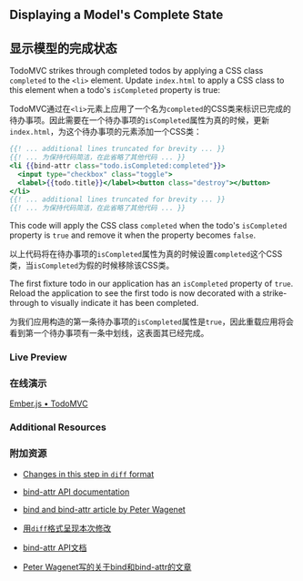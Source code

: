 ## Displaying a Model's Complete State

## 显示模型的完成状态

TodoMVC strikes through completed todos by applying a CSS class `completed` to the `<li>` element. Update `index.html` to apply a CSS class to this element when a todo's `isCompleted` property is true:

TodoMVC通过在`<li>`元素上应用了一个名为`completed`的CSS类来标识已完成的待办事项。因此需要在一个待办事项的`isCompleted`属性为真的时候，更新`index.html`，为这个待办事项的元素添加一个CSS类：
```handlebars
{{! ... additional lines truncated for brevity ... }}
{{! ... 为保持代码简洁，在此省略了其他代码 ... }}
<li {{bind-attr class="todo.isCompleted:completed"}}>
  <input type="checkbox" class="toggle">
  <label>{{todo.title}}</label><button class="destroy"></button>
</li>
{{! ... additional lines truncated for brevity ... }}
{{! ... 为保持代码简洁，在此省略了其他代码 ... }}
```

This code will apply the CSS class `completed` when the todo's `isCompleted` property is `true` and remove it when the property becomes `false`.

以上代码将在待办事项的`isCompleted`属性为真的时候设置`completed`这个CSS类，当`isCompleted`为假的时候移除该CSS类。

The first fixture todo in our application has an `isCompleted` property of `true`. Reload the application to see the first todo is now decorated with a strike-through to visually indicate it has been completed.

为我们应用构造的第一条待办事项的`isCompleted`属性是`true`，因此重载应用将会看到第一个待办事项有一条中划线，这表面其已经完成。

### Live Preview
### 在线演示
<a class="jsbin-embed" href="http://jsbin.com/sejelu/1/embed?output">Ember.js • TodoMVC</a><script src="http://static.jsbin.com/js/embed.js"></script>

### Additional Resources
### 附加资源

  * [Changes in this step in `diff` format](https://github.com/emberjs/quickstart-code-sample/commit/b15e5deffc41cf5ba4161808c7f46a283dc2277f)
  * [bind-attr API documentation](/api/classes/Ember.Handlebars.helpers.html#method_bind-attr)
  * [bind and bind-attr article by Peter Wagenet](http://www.emberist.com/2012/04/06/bind-and-bindattr.html)

  * [用`diff`格式呈现本次修改](https://github.com/emberjs/quickstart-code-sample/commit/b15e5deffc41cf5ba4161808c7f46a283dc2277f)
  * [bind-attr API文档](/api/classes/Ember.Handlebars.helpers.html#method_bind-attr)
  * [Peter Wagenet写的关于bind和bind-attr的文章](http://www.emberist.com/2012/04/06/bind-and-bindattr.html)
